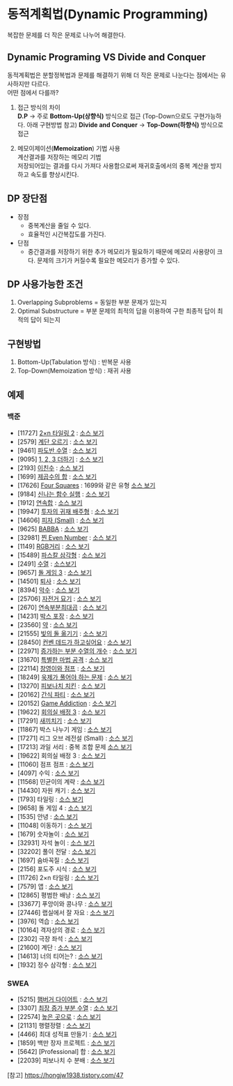 # 동적계획법(Dynamic Programming)
  복잡한 문제를 더 작은 문제로 나누어 해결한다.

## Dynamic Programing VS Divide and Conquer
  동적계획법은 분할정복법과 문제를 해결하기 위해 더 작은 문제로 나눈다는 점에서는 유사하지만 다르다.  
  어떤 점에서 다를까?

  1. 접근 방식의 차이  
  **D.P** -> 주로 **Bottom-Up(상향식)** 방식으로 접근 (Top-Down으로도 구현가능하다. 아래 구현방법 참고)
  **Divide and Conquer** -> **Top-Down(하향식)** 방식으로 접근
  
  2. 메모이제이션(**Memoization**) 기법 사용  
  계산결과를 저장하는 메모리 기법  
  저장되어있는 결과를 다시 가져다 사용함으로써 재귀호출에서의 중복 계산을 방지하고 속도를 향상시킨다.

## DP 장단점
  - 장점
    - 중복계산을 줄일 수 있다.
    - 효율적인 시간복잡도를 가진다.
  - 단점
    - 중간결과를 저장하기 위한 추가 메모리가 필요하기 때문에 메모리 사용량이 크다. 문제의 크기가 커질수록 필요한 메모리가 증가할 수 있다.

## DP 사용가능한 조건
  1. Overlapping Subproblems = 동일한 부분 문제가 있는지
  2. Optimal Substructure = 부분 문제의 최적의 답을 이용하여 구한 최종적 답이 최적의 답이 되는지

## 구현방법
  1. Bottom-Up(Tabulation 방식) : 반복문 사용
  2. Top-Down(Memoization 방식) : 재귀 사용

## 예제

### 백준
- [11727] [2×n 타일링 2](https://www.acmicpc.net/problem/11727) : [소스 보기](https://github.com/YunSuJeong/BAEKJOON/tree/main/%EB%B0%B1%EC%A4%80/Silver/11727.%E2%80%852%C3%97n%E2%80%85%ED%83%80%EC%9D%BC%EB%A7%81%E2%80%852)
- [2579] [계단 오르기](https://www.acmicpc.net/problem/2579) : [소스 보기](https://github.com/YunSuJeong/BAEKJOON/tree/main/%EB%B0%B1%EC%A4%80/Silver/2579.%E2%80%85%EA%B3%84%EB%8B%A8%E2%80%85%EC%98%A4%EB%A5%B4%EA%B8%B0)
- [9461] [파도반 수열](https://www.acmicpc.net/problem/9461) : [소스 보기](https://github.com/YunSuJeong/BAEKJOON/tree/main/%EB%B0%B1%EC%A4%80/Silver/9461.%E2%80%85%ED%8C%8C%EB%8F%84%EB%B0%98%E2%80%85%EC%88%98%EC%97%B4)
- [9095] [1, 2, 3 더하기](https://www.acmicpc.net/problem/9095) : [소스 보기](https://github.com/YunSuJeong/BAEKJOON/tree/main/%EB%B0%B1%EC%A4%80/Silver/9095.%E2%80%851%EF%BC%8C%E2%80%852%EF%BC%8C%E2%80%853%E2%80%85%EB%8D%94%ED%95%98%EA%B8%B0)
- [2193] [이친수](https://www.acmicpc.net/problem/2193) : [소스 보기](https://github.com/YunSuJeong/BAEKJOON/tree/main/%EB%B0%B1%EC%A4%80/Silver/2193.%E2%80%85%EC%9D%B4%EC%B9%9C%EC%88%98)
- [1699] [제곱수의 합](https://www.acmicpc.net/problem/1699) : [소스 보기](https://github.com/YunSuJeong/BAEKJOON/tree/main/%EB%B0%B1%EC%A4%80/Silver/1699.%E2%80%85%EC%A0%9C%EA%B3%B1%EC%88%98%EC%9D%98%E2%80%85%ED%95%A9)
- [17626] [Four Squares](https://www.acmicpc.net/problem/17626) : 1699와 같은 유형 [소스 보기](https://github.com/YunSuJeong/BAEKJOON/tree/main/%EB%B0%B1%EC%A4%80/Silver/17626.%E2%80%85Four%E2%80%85Squares)
- [9184] [신나는 함수 실행](https://www.acmicpc.net/problem/9184) : [소스 보기](https://github.com/YunSuJeong/BAEKJOON/tree/main/%EB%B0%B1%EC%A4%80/Silver/9184.%E2%80%85%EC%8B%A0%EB%82%98%EB%8A%94%E2%80%85%ED%95%A8%EC%88%98%E2%80%85%EC%8B%A4%ED%96%89)
- [1912] [연속합](https://www.acmicpc.net/problem/1912) : [소스 보기](https://github.com/YunSuJeong/BAEKJOON/tree/main/%EB%B0%B1%EC%A4%80/Silver/1912.%E2%80%85%EC%97%B0%EC%86%8D%ED%95%A9)
- [19947] [투자의 귀재 배주형](https://www.acmicpc.net/problem/19947) : [소스 보기](https://github.com/YunSuJeong/Coding-Test/tree/main/%EB%B0%B1%EC%A4%80/Silver/19947.%E2%80%85%ED%88%AC%EC%9E%90%EC%9D%98%E2%80%85%EA%B7%80%EC%9E%AC%E2%80%85%EB%B0%B0%EC%A3%BC%ED%98%95)
- [14606] [피자 (Small)](https://www.acmicpc.net/problem/14606) : [소스 보기](https://github.com/YunSuJeong/Coding-Test/tree/main/%EB%B0%B1%EC%A4%80/Silver/14606.%E2%80%85%ED%94%BC%EC%9E%90%E2%80%85%EF%BC%88Small%EF%BC%89)
- [9625] [BABBA](https://www.acmicpc.net/problem/9625) : [소스 보기](https://github.com/YunSuJeong/Coding-Test/tree/main/%EB%B0%B1%EC%A4%80/Silver/9625.%E2%80%85BABBA)
- [32981] [찐 Even Number](https://www.acmicpc.net/problem/32981) : [소스 보기](https://github.com/YunSuJeong/Coding-Test/tree/main/%EB%B0%B1%EC%A4%80/Silver/32981.%E2%80%85%EC%B0%90%E2%80%85Even%E2%80%85Number)
- [1149] [RGB거리](https://www.acmicpc.net/problem/1149) : [소스 보기](https://github.com/YunSuJeong/Coding-Test/tree/main/%EB%B0%B1%EC%A4%80/Silver/1149.%E2%80%85RGB%EA%B1%B0%EB%A6%AC)
- [15489] [파스칼 삼각형](https://www.acmicpc.net/problem/15489) : [소스 보기](https://github.com/YunSuJeong/Coding-Test/tree/main/%EB%B0%B1%EC%A4%80/Silver/15489.%E2%80%85%ED%8C%8C%EC%8A%A4%EC%B9%BC%E2%80%85%EC%82%BC%EA%B0%81%ED%98%95)
- [2491] [수열](https://www.acmicpc.net/problem/2491) : [소스보기](https://github.com/YunSuJeong/Coding-Test/tree/main/%EB%B0%B1%EC%A4%80/Silver/2491.%E2%80%85%EC%88%98%EC%97%B4)
- [9657] [돌 게임 3](https://www.acmicpc.net/problem/9657) : [소스 보기](https://github.com/YunSuJeong/Coding-Test/tree/main/%EB%B0%B1%EC%A4%80/Silver/9657.%E2%80%85%EB%8F%8C%E2%80%85%EA%B2%8C%EC%9E%84%E2%80%853)
- [14501] [퇴사](https://www.acmicpc.net/problem/14501) : [소스 보기](https://github.com/YunSuJeong/Coding-Test/tree/main/%EB%B0%B1%EC%A4%80/Silver/14501.%E2%80%85%ED%87%B4%EC%82%AC)
- [8394] [악수](https://www.acmicpc.net/problem/8394) : [소스 보기](https://github.com/YunSuJeong/Coding-Test/tree/main/%EB%B0%B1%EC%A4%80/Silver/8394.%E2%80%85%EC%95%85%EC%88%98)
- [25706] [자전거 묘기](https://www.acmicpc.net/problem/25706) : [소스 보기](https://github.com/YunSuJeong/Coding-Test/tree/main/%EB%B0%B1%EC%A4%80/Silver/25706.%E2%80%85%EC%9E%90%EC%A0%84%EA%B1%B0%E2%80%85%EB%AC%98%EA%B8%B0)
- [2670] [연속부분최대곱](https://www.acmicpc.net/problem/2670) : [소스 보기](https://github.com/YunSuJeong/Coding-Test/tree/main/%EB%B0%B1%EC%A4%80/Silver/2670.%E2%80%85%EC%97%B0%EC%86%8D%EB%B6%80%EB%B6%84%EC%B5%9C%EB%8C%80%EA%B3%B1)
- [14231] [박스 포장](https://www.acmicpc.net/problem/14231) : [소스 보기](https://github.com/YunSuJeong/Coding-Test/tree/main/%EB%B0%B1%EC%A4%80/Silver/14231.%E2%80%85%EB%B0%95%EC%8A%A4%E2%80%85%ED%8F%AC%EC%9E%A5)
- [23560] [약](https://www.acmicpc.net/problem/23560) : [소스 보기](https://github.com/YunSuJeong/Coding-Test/tree/main/%EB%B0%B1%EC%A4%80/Silver/23560.%E2%80%85%EC%95%BD)
- [21555] [빛의 돌 옮기기](https://www.acmicpc.net/problem/21555) : [소스 보기](https://github.com/YunSuJeong/Coding-Test/tree/main/%EB%B0%B1%EC%A4%80/Silver/21555.%E2%80%85%EB%B9%9B%EC%9D%98%E2%80%85%EB%8F%8C%E2%80%85%EC%98%AE%EA%B8%B0%EA%B8%B0)
- [28450] [컨벤 데드가 하고싶어요](https://www.acmicpc.net/problem/28450) : [소스 보기](https://github.com/YunSuJeong/Coding-Test/tree/main/%EB%B0%B1%EC%A4%80/Silver/28450.%E2%80%85%EC%BB%A8%EB%B2%A4%E2%80%85%EB%8D%B0%EB%93%9C%EA%B0%80%E2%80%85%ED%95%98%EA%B3%A0%EC%8B%B6%EC%96%B4%EC%9A%94)
- [22971] [증가하는 부분 수열의 개수](https://www.acmicpc.net/problem/22971) : [소스 보기](https://github.com/YunSuJeong/Coding-Test/tree/main/%EB%B0%B1%EC%A4%80/Silver/22971.%E2%80%85%EC%A6%9D%EA%B0%80%ED%95%98%EB%8A%94%E2%80%85%EB%B6%80%EB%B6%84%E2%80%85%EC%88%98%EC%97%B4%EC%9D%98%E2%80%85%EA%B0%9C%EC%88%98)
- [31670] [특별한 마법 공격](https://www.acmicpc.net/problem/31670) : [소스 보기](https://github.com/YunSuJeong/Coding-Test/tree/main/%EB%B0%B1%EC%A4%80/Silver/31670.%E2%80%85%ED%8A%B9%EB%B3%84%ED%95%9C%E2%80%85%EB%A7%88%EB%B2%95%E2%80%85%EA%B3%B5%EA%B2%A9)
- [22114] [창영이와 점프](https://www.acmicpc.net/problem/22114) : [소스 보기](https://github.com/YunSuJeong/Coding-Test/tree/main/%EB%B0%B1%EC%A4%80/Silver/22114.%E2%80%85%EC%B0%BD%EC%98%81%EC%9D%B4%EC%99%80%E2%80%85%EC%A0%90%ED%94%84)
- [18249] [욱제가 풀어야 하는 문제](https://www.acmicpc.net/problem/18249) : [소스 보기](https://github.com/YunSuJeong/Coding-Test/tree/main/%EB%B0%B1%EC%A4%80/Silver/18249.%E2%80%85%EC%9A%B1%EC%A0%9C%EA%B0%80%E2%80%85%ED%92%80%EC%96%B4%EC%95%BC%E2%80%85%ED%95%98%EB%8A%94%E2%80%85%EB%AC%B8%EC%A0%9C)
- [13270] [피보나치 치킨](https://www.acmicpc.net/problem/13270) : [소스 보기](https://github.com/YunSuJeong/Coding-Test/tree/main/%EB%B0%B1%EC%A4%80/Silver/13270.%E2%80%85%ED%94%BC%EB%B3%B4%EB%82%98%EC%B9%98%E2%80%85%EC%B9%98%ED%82%A8)
- [20162] [간식 파티](https://www.acmicpc.net/problem/20162) : [소스 보기](https://github.com/YunSuJeong/Coding-Test/tree/main/%EB%B0%B1%EC%A4%80/Silver/20162.%E2%80%85%EA%B0%84%EC%8B%9D%E2%80%85%ED%8C%8C%ED%8B%B0)
- [20152] [Game Addiction](https://www.acmicpc.net/problem/20152) : [소스 보기](https://github.com/YunSuJeong/Coding-Test/tree/main/%EB%B0%B1%EC%A4%80/Silver/20152.%E2%80%85Game%E2%80%85Addiction)
- [19622] [회의실 배정 3](https://www.acmicpc.net/problem/19622) : [소스 보기](https://github.com/YunSuJeong/Coding-Test/tree/main/%EB%B0%B1%EC%A4%80/Silver/19622.%E2%80%85%ED%9A%8C%EC%9D%98%EC%8B%A4%E2%80%85%EB%B0%B0%EC%A0%95%E2%80%853)
- [17291] [새끼치기](https://www.acmicpc.net/problem/17291) : [소스 보기](https://github.com/YunSuJeong/Coding-Test/tree/main/%EB%B0%B1%EC%A4%80/Silver/17291.%E2%80%85%EC%83%88%EB%81%BC%EC%B9%98%EA%B8%B0)
- [11867] 박스 나누기 게임 : [소스 보기](https://github.com/YunSuJeong/Coding-Test/tree/main/%EB%B0%B1%EC%A4%80/Silver/11867.%E2%80%85%EB%B0%95%EC%8A%A4%E2%80%85%EB%82%98%EB%88%84%EA%B8%B0%E2%80%85%EA%B2%8C%EC%9E%84)
- [17271] 리그 오브 레전설 (Small) : [소스 보기](https://github.com/YunSuJeong/Coding-Test/tree/main/%EB%B0%B1%EC%A4%80/Silver/17271.%E2%80%85%EB%A6%AC%EA%B7%B8%E2%80%85%EC%98%A4%EB%B8%8C%E2%80%85%EB%A0%88%EC%A0%84%EC%84%A4%E2%80%85%EF%BC%88Small%EF%BC%89)
- [17213] 과일 서리 : 중복 조합 문제 [소스 보기](https://github.com/YunSuJeong/Coding-Test/tree/main/%EB%B0%B1%EC%A4%80/Silver/17213.%E2%80%85%EA%B3%BC%EC%9D%BC%E2%80%85%EC%84%9C%EB%A6%AC)
- [19622] 회의실 배정 3 : [소스 보기](https://github.com/YunSuJeong/Coding-Test/tree/main/%EB%B0%B1%EC%A4%80/Silver/19622.%E2%80%85%ED%9A%8C%EC%9D%98%EC%8B%A4%E2%80%85%EB%B0%B0%EC%A0%95%E2%80%853)
- [11060] 점프 점프 : [소스 보기](https://github.com/YunSuJeong/Coding-Test/tree/main/%EB%B0%B1%EC%A4%80/Silver/11060.%E2%80%85%EC%A0%90%ED%94%84%E2%80%85%EC%A0%90%ED%94%84)
- [4097] 수익 : [소스 보기](https://github.com/YunSuJeong/Coding-Test/tree/main/%EB%B0%B1%EC%A4%80/Silver/4097.%E2%80%85%EC%88%98%EC%9D%B5)
- [11568] 민균이의 계략 : [소스 보기](https://github.com/YunSuJeong/Coding-Test/tree/main/%EB%B0%B1%EC%A4%80/Silver/11568.%E2%80%85%EB%AF%BC%EA%B7%A0%EC%9D%B4%EC%9D%98%E2%80%85%EA%B3%84%EB%9E%B5)
- [14430] 자원 캐기 : [소스 보기](https://github.com/YunSuJeong/Coding-Test/tree/main/%EB%B0%B1%EC%A4%80/Silver/14430.%E2%80%85%EC%9E%90%EC%9B%90%E2%80%85%EC%BA%90%EA%B8%B0)
- [1793] 타일링 : [소스 보기](https://github.com/YunSuJeong/Coding-Test/tree/main/%EB%B0%B1%EC%A4%80/Silver/1793.%E2%80%85%ED%83%80%EC%9D%BC%EB%A7%81)
- [9658] 돌 게임 4 : [소스 보기](https://github.com/YunSuJeong/Coding-Test/tree/main/%EB%B0%B1%EC%A4%80/Silver/9658.%E2%80%85%EB%8F%8C%E2%80%85%EA%B2%8C%EC%9E%84%E2%80%854)
- [1535] 안녕 : [소스 보기](https://github.com/YunSuJeong/Coding-Test/tree/main/%EB%B0%B1%EC%A4%80/Silver/1535.%E2%80%85%EC%95%88%EB%85%95)
- [11048] 이동하기 : [소스 보기](https://github.com/YunSuJeong/Coding-Test/tree/main/%EB%B0%B1%EC%A4%80/Silver/11048.%E2%80%85%EC%9D%B4%EB%8F%99%ED%95%98%EA%B8%B0)
- [1679] 숫자놀이 : [소스 보기](https://github.com/YunSuJeong/Coding-Test/tree/main/%EB%B0%B1%EC%A4%80/Silver/1679.%E2%80%85%EC%88%AB%EC%9E%90%EB%86%80%EC%9D%B4)
- [32931] 자석 놀이 : [소스 보기](https://github.com/YunSuJeong/Coding-Test/tree/main/%EB%B0%B1%EC%A4%80/Silver/32931.%E2%80%85%EC%9E%90%EC%84%9D%E2%80%85%EB%86%80%EC%9D%B4)
- [32202] 풀이 전달 : [소스 보기](https://github.com/YunSuJeong/Coding-Test/tree/main/%EB%B0%B1%EC%A4%80/Silver/32202.%E2%80%85%ED%92%80%EC%9D%B4%E2%80%85%EC%A0%84%EB%8B%AC)
- [1697] 숨바꼭질 : [소스 보기](https://github.com/YunSuJeong/Coding-Test/tree/main/%EB%B0%B1%EC%A4%80/Silver/1697.%E2%80%85%EC%88%A8%EB%B0%94%EA%BC%AD%EC%A7%88)
- [2156] 포도주 시식 : [소스 보기](https://github.com/YunSuJeong/Coding-Test/tree/main/%EB%B0%B1%EC%A4%80/Silver/2156.%E2%80%85%ED%8F%AC%EB%8F%84%EC%A3%BC%E2%80%85%EC%8B%9C%EC%8B%9D)
- [11726] 2×n 타일링 : [소스 보기](https://github.com/YunSuJeong/Coding-Test/tree/main/%EB%B0%B1%EC%A4%80/Silver/11726.%E2%80%852%C3%97n%E2%80%85%ED%83%80%EC%9D%BC%EB%A7%81)
- [7579] 앱 : [소스 보기](https://github.com/YunSuJeong/Coding-Test/tree/main/%EB%B0%B1%EC%A4%80/Gold/7579.%E2%80%85%EC%95%B1)
- [12865] 평범한 배낭 : [소스 보기](https://github.com/YunSuJeong/Coding-Test/tree/main/%EB%B0%B1%EC%A4%80/Gold/12865.%E2%80%85%ED%8F%89%EB%B2%94%ED%95%9C%E2%80%85%EB%B0%B0%EB%82%AD)
- [33677] 푸앙이와 콩나무 : [소스 보기](https://github.com/YunSuJeong/Coding-Test/tree/main/%EB%B0%B1%EC%A4%80/Silver/33677.%E2%80%85%ED%91%B8%EC%95%99%EC%9D%B4%EC%99%80%E2%80%85%EC%BD%A9%EB%82%98%EB%AC%B4)
- [27446] 랩실에서 잘 자요 : [소스 보기](https://github.com/YunSuJeong/Coding-Test/tree/main/%EB%B0%B1%EC%A4%80/Silver/27446.%E2%80%85%EB%9E%A9%EC%8B%A4%EC%97%90%EC%84%9C%E2%80%85%EC%9E%98%E2%80%85%EC%9E%90%EC%9A%94)
- [3976] 역습 : [소스 보기](https://github.com/YunSuJeong/Coding-Test/tree/main/%EB%B0%B1%EC%A4%80/Silver/3976.%E2%80%85%EC%97%AD%EC%8A%B5)
- [10164] 격자상의 경로 : [소스 보기](https://github.com/YunSuJeong/Coding-Test/tree/main/%EB%B0%B1%EC%A4%80/Silver/10164.%E2%80%85%EA%B2%A9%EC%9E%90%EC%83%81%EC%9D%98%E2%80%85%EA%B2%BD%EB%A1%9C)
- [2302] 극장 좌석 : [소스 보기](https://github.com/YunSuJeong/Coding-Test/tree/main/%EB%B0%B1%EC%A4%80/Silver/2302.%E2%80%85%EA%B7%B9%EC%9E%A5%E2%80%85%EC%A2%8C%EC%84%9D)
- [21600] 계단 : [소스 보기](https://github.com/YunSuJeong/Coding-Test/tree/main/%EB%B0%B1%EC%A4%80/Silver/21600.%E2%80%85%EA%B3%84%EB%8B%A8)
- [14613] 너의 티어는? : [소스 보기](https://github.com/YunSuJeong/Coding-Test/tree/main/%EB%B0%B1%EC%A4%80/Silver/14613.%E2%80%85%EB%84%88%EC%9D%98%E2%80%85%ED%8B%B0%EC%96%B4%EB%8A%94%EF%BC%9F)
- [1932] 정수 삼각형 : [소스 보기](https://github.com/YunSuJeong/Coding-Test/tree/main/%EB%B0%B1%EC%A4%80/Silver/1932.%E2%80%85%EC%A0%95%EC%88%98%E2%80%85%EC%82%BC%EA%B0%81%ED%98%95)

### SWEA
- [5215] [햄버거 다이어트](https://swexpertacademy.com/main/code/problem/problemDetail.do?problemLevel=3&contestProbId=AWT-lPB6dHUDFAVT&categoryId=AWT-lPB6dHUDFAVT&categoryType=CODE&problemTitle=5215&orderBy=RECOMMEND_COUNT&selectCodeLang=ALL&select-1=3&pageSize=30&pageIndex=1) : [소스 보기](https://github.com/YunSuJeong/Coding-Test/tree/main/SWEA/D3/5215.%E2%80%85%ED%96%84%EB%B2%84%EA%B1%B0%E2%80%85%EB%8B%A4%EC%9D%B4%EC%96%B4%ED%8A%B8)
- [3307] [최장 증가 부분 수열](https://swexpertacademy.com/main/code/problem/problemDetail.do?problemLevel=3&contestProbId=AWBOKg-a6l0DFAWr&categoryId=AWBOKg-a6l0DFAWr&categoryType=CODE&problemTitle=&orderBy=RECOMMEND_COUNT&selectCodeLang=ALL&select-1=3&pageSize=30&pageIndex=2) : [소스 보기](https://github.com/YunSuJeong/Coding-Test/tree/main/SWEA/D3/3307.%E2%80%85%EC%B5%9C%EC%9E%A5%E2%80%85%EC%A6%9D%EA%B0%80%E2%80%85%EB%B6%80%EB%B6%84%E2%80%85%EC%88%98%EC%97%B4)
- [22574] [높은 곳으로](https://swexpertacademy.com/main/code/problem/problemDetail.do?contestProbId=AZIieDaq5AEDFAXd&categoryId=AZIieDaq5AEDFAXd&categoryType=CODE&problemTitle=22574&orderBy=FIRST_REG_DATETIME&selectCodeLang=ALL&select-1=&pageSize=10&pageIndex=1) : [소스 보기](https://github.com/YunSuJeong/Coding-Test/tree/main/SWEA/D3/22574.%E2%80%85%EB%86%92%EC%9D%80%E2%80%85%EA%B3%B3%EC%9C%BC%EB%A1%9C)
- [21131] 행렬정렬 : [소스 보기](https://github.com/YunSuJeong/Coding-Test/tree/main/SWEA/D3/21131.%E2%80%85%ED%96%89%EB%A0%AC%EC%A0%95%EB%A0%AC)
- [4466] 최대 성적표 만들기 : [소스 보기](https://github.com/YunSuJeong/Coding-Test/tree/main/SWEA/D3/4466.%E2%80%85%EC%B5%9C%EB%8C%80%E2%80%85%EC%84%B1%EC%A0%81%ED%91%9C%E2%80%85%EB%A7%8C%EB%93%A4%EA%B8%B0)
- [1859] 백만 장자 프로젝트 : [소스 보기](https://github.com/YunSuJeong/Coding-Test/tree/main/SWEA/D2/1859.%E2%80%85%EB%B0%B1%EB%A7%8C%E2%80%85%EC%9E%A5%EC%9E%90%E2%80%85%ED%94%84%EB%A1%9C%EC%A0%9D%ED%8A%B8)
- [5642] [Professional] 합 : [소스 보기](https://github.com/YunSuJeong/Coding-Test/tree/main/SWEA/D3/5642.%E2%80%85%EF%BC%BBProfessional%EF%BC%BD%E2%80%85%ED%95%A9)
- [22039] 피보나치 수 분배 : [소스 보기](https://github.com/YunSuJeong/Coding-Test/tree/main/SWEA/D3/22039.%E2%80%85%ED%94%BC%EB%B3%B4%EB%82%98%EC%B9%98%E2%80%85%EC%88%98%E2%80%85%EB%B6%84%EB%B0%B0)

[참고] https://hongjw1938.tistory.com/47

      
